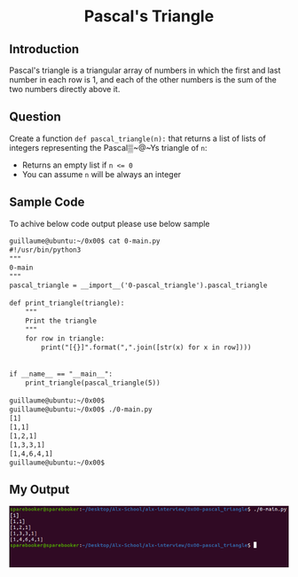 <div align=center>
<h1>Pascal's Triangle</h1>
</div>

## Introduction

Pascal's triangle is a triangular array of numbers in which the first and last number in each row is 1, and each of the other numbers is the sum of the two numbers directly above it.

## Question

Create a function `def pascal_triangle(n):` that returns a list of lists of integers representing the Pascal▒~@~Ys triangle of `n`:
* Returns an empty list if `n <= 0`
* You can assume `n` will be always an integer

## Sample Code
To achive below code output please use below sample
```
guillaume@ubuntu:~/0x00$ cat 0-main.py
#!/usr/bin/python3
"""
0-main
"""
pascal_triangle = __import__('0-pascal_triangle').pascal_triangle

def print_triangle(triangle):
    """
    Print the triangle
    """
    for row in triangle:
        print("[{}]".format(",".join([str(x) for x in row])))


if __name__ == "__main__":
    print_triangle(pascal_triangle(5))

guillaume@ubuntu:~/0x00$
guillaume@ubuntu:~/0x00$ ./0-main.py
[1]
[1,1]
[1,2,1]
[1,3,3,1]
[1,4,6,4,1]
guillaume@ubuntu:~/0x00$
```

## My Output
<img src="https://github.com/Chuksexcel/alx-interview/blob/master/0x00-pascal_triangle/image.png"/>

